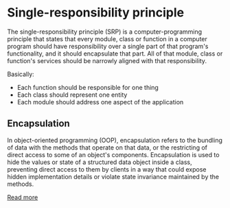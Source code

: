 # Single-responsibility principle
The single-responsibility principle (SRP) is a computer-programming principle that states that every module, class or function in a computer program should have responsibility 
over a single part of that program's functionality, and it should encapsulate that part. All of that module, class or function's services should be narrowly aligned with that 
responsibility.

Basically:
<ul>
  <li>Each function should be responsible for one thing</li>
  <li>Each class should represent one entity</li>
  <li>Each module should address one aspect of the application</li>
</ul>

## Encapsulation
In object-oriented programming (OOP), encapsulation refers to the bundling of data with the methods that operate on that data, or the restricting of direct access to some of an 
object's components. Encapsulation is used to hide the values or state of a structured data object inside a class, preventing direct access to them by clients in a way that 
could expose hidden implementation details or violate state invariance maintained by the methods.

[Read more](https://en.wikipedia.org/wiki/Encapsulation_(computer_programming))
